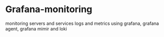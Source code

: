# Grafana-monitoring
monitoring servers and services logs and metrics using grafana, grafana agent, grafana mimir and loki 
